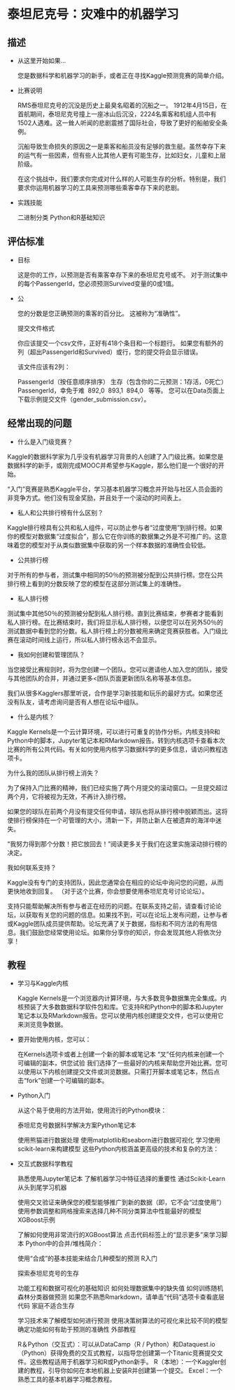# 泰坦尼克号：灾难中的机器学习

## 描述

+ 从这里开始如果...

  您是数据科学和机器学习的新手，或者正在寻找Kaggle预测竞赛的简单介绍。

+ 比赛说明

  RMS泰坦尼克号的沉没是历史上最臭名昭着的沉船之一。 1912年4月15日，在首航期间，泰坦尼克号撞上一座冰山后沉没，2224名乘客和机组人员中有1502人遇难。这一耸人听闻的悲剧震撼了国际社会，导致了更好的船舶安全条例。

  沉船导致生命损失的原因之一是乘客和船员没有足够的救生艇。虽然幸存下来的运气有一些因素，但有些人比其他人更有可能生存，比如妇女，儿童和上层阶级。

  在这个挑战中，我们要求你完成对什么样的人可能生存的分析。特别是，我们要求你运用机器学习的工具来预测哪些乘客幸存下来的悲剧。

+ 实践技能

  二进制分类
  Python和R基础知识



## 评估标准

+ 目标

  这是你的工作，以预测是否有乘客幸存下来的泰坦尼克号或不。
  对于测试集中的每个PassengerId，您必须预测Survived变量的0或1值。

+ 公

  您的分数是您正确预测的乘客的百分比。 这被称为“准确性”。

  提交文件格式

  你应该提交一个csv文件，正好有418个条目和一个标题行。 如果您有额外的列（超出PassengerId和Survived）或行，您的提交将会显示错误。

  该文件应该有2列：

  PassengerId（按任意顺序排序）
  生存（包含你的二元预测：1存活，0死亡）
  PassengerId，幸免于难
   892,0
   893,1
   894,0
    等等。
  您可以在Data页面上下载示例提交文件（gender_submission.csv）。



## 经常出现的问题

+ 什么是入门级竞赛？

Kaggle的数据科学家为几乎没有机器学习背景的人创建了入门级比赛。如果您是数据科学的新手，或刚完成MOOC并希望参与Kaggle，那么他们是一个很好的开始。

“入门”竞赛是熟悉Kaggle平台，学习基本机器学习概念并开始与社区人员会面的非竞争方式。他们没有现金奖励，并且处于一个滚动的时间表上。

+ 私人和公共排行榜有什么区别？

Kaggle排行榜具有公共和私人组件，可以防止参与者“过度使用”到排行榜。如果你的模型对数据集“过度拟合”，那么它在你训练的数据集之外是不可推广的。这意味着您的模型对于从类似数据集中获取的另一个样本数据的准确性会较低。

+ 公共排行榜

对于所有的参与者，测试集中相同的50％的预测被分配到公共排行榜。您在公共排行榜上看到的分数反映了您的模型在这部分测试集上的准确性。

+ 私人排行榜

测试集中其他50％的预测被分配到私人排行榜。直到比赛结束，参赛者才能看到私人排行榜。在比赛结束时，我们将显示私人排行榜，以便您可以在另外50％的测试数据中看到您的分数。私人排行榜上的分数被用来确定竞赛获胜者。入门级比赛在滚动时间线上运行，所以私人排行榜永远不会显示。

+ 我如何创建和管理团队？

当您接受比赛规则时，将为您创建一个团队。您可以邀请他人加入您的团队，接受与其他团队的合并，并通过更多<团队页面更新团队名称等基本信息。

我们从很多Kagglers那里听说，合作是学习新技能和玩乐的最好方式。如果您还没有队友，请考虑询问是否有人想在论坛中组队。

+ 什么是内核？

Kaggle Kernels是一个云计算环境，可以进行可重复的协作分析。内核支持R和Python中的脚本，Jupyter笔记本和RMarkdown报告。转到内核选项卡查看本次比赛的所有公共代码。有关如何使用内核学习数据科学的更多信息，请访问教程选项卡。

为什么我的团队从排行榜上消失？

为了保持入门比赛的精神，我们已经实施了两个月提交的滚动窗口。一旦提交超过两个月，它将被视为无效，不再计入排行榜。

如果您的球队在前两个月没有提交任何申请，球队也将从排行榜中脱颖而出。这将使排行榜保持在一个可管理的大小，清新一下，并防止新人在被遗弃的海洋中迷失。

“我努力得到那个分数！把它放回去！”阅读更多关于我们在这里实施滚动排行榜的决定。

我如何联系支持？

Kaggle没有专门的支持团队，因此您通常会在相应的论坛中询问您的问题，从而更快地收到回复。 （对于这个比赛，你会想要使用泰坦尼克号讨论论坛）。

支持只能帮助解决所有参与者正在经历的问题。在联系支持之前，请查看讨论论坛，以获取有关您的问题的信息。如果找不到，可以在论坛上发布问题，让参与者或Kaggle团队成员提供帮助。论坛充满了关于数据，指标和不同方法的有用信息。我们鼓励您经常使用论坛。如果你分享你的知识，你会发现其他人将依次分享！



## 教程

+ 学习与Kaggle内核

  Kaggle Kernels是一个浏览器内计算环境，与大多数竞争数据集完全集成。内核预装了大多数数据科学软件包和库。它支持R和Python中的脚本和Jupyter笔记本以及RMarkdown报告。您可以使用内核创建提交文件，也可以使用它来浏览竞争数据。

+ 要开始使用内核，您可以：

  在Kernels选项卡或者上创建一个新的脚本或笔记本
  “叉”任何内核来创建一个可编辑的副本，供您试验
  我们选择了一些最好的内核来帮助您开始比赛。您可以使用以下内核创建提交文件或浏览数据。只需打开脚本或笔记本，然后点击“fork”创建一个可编辑的副本。

+ Python入门

  从这个易于使用的方法开始，使用流行的Python模块：

  泰坦尼克号数据科学解决方案Python笔记本

  使用熊猫进行数据处理
  使用matplotlib和seaborn进行数据可视化
  学习使用scikit-learn来构建模型
  这些Python内核涵盖更高级的技术和复杂的方法：

+ 交互式数据科学教程

  熟悉使用Jupyter笔记本
  了解机器学习中特征选择的重要性
  通过Scikit-Learn从头到尾学习机器

  使用交叉验证来确保您的模型能够推广到新的数据（即，它不会“过度使用”）
  使用参数调整和网格搜索来选择几种不同分类算法中性能最好的模型
  XGBoost示例

  了解如何使用非常流行的XGBoost算法
  点击代码标签上的“显示更多”来学习脚本
  Python中的合并/堆栈简介：

  使用“合成”的基本技能来结合几种模型的预测
  R入门

  探索泰坦尼克号的生存

  功能工程和数据可视化的基础知识
  如何处理数据集中的缺失值
  如何训练随机森林分类器做预测
  如果您不熟悉Rmarkdown，请单击“代码”选项卡查看底层代码
  家庭不适合生存

  学习技术来了解模型如何进行预测
  使用决策树算法的可视化来比较不同的模型
  确定功能如何有助于预测的准确性
  外部教程

  R＆Python（交互式）：可以从DataCamp（R / Python）和Dataquest.io（Python）获得免费的交互式教程，以指导您创建第一个Titanic竞赛提交文件。这些教程适用于机器学习和R或Python新手。
  R（本地）：一个Kaggler创建的教程，引导你如何在本地机器上安装R并创建第一个提交。
  Excel：一个熟悉工具的基本机器学习概念教程。